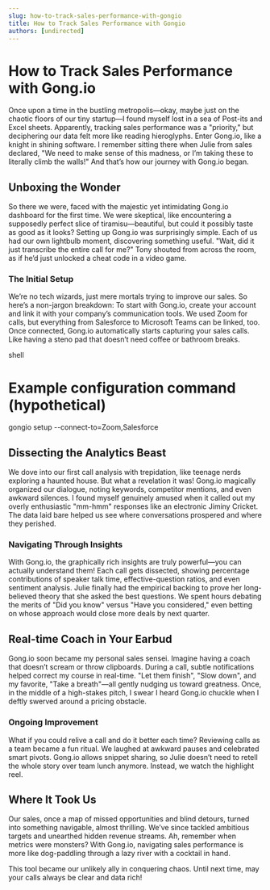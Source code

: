 ```yaml
---
slug: how-to-track-sales-performance-with-gongio
title: How to Track Sales Performance with Gongio
authors: [undirected]
---
```


# How to Track Sales Performance with Gong.io

Once upon a time in the bustling metropolis—okay, maybe just on the chaotic floors of our tiny startup—I found myself lost in a sea of Post-its and Excel sheets. Apparently, tracking sales performance was a "priority," but deciphering our data felt more like reading hieroglyphs. Enter Gong.io, like a knight in shining software. I remember sitting there when Julie from sales declared, "We need to make sense of this madness, or I’m taking these to literally climb the walls!" And that’s how our journey with Gong.io began.

## Unboxing the Wonder

So there we were, faced with the majestic yet intimidating Gong.io dashboard for the first time. We were skeptical, like encountering a supposedly perfect slice of tiramisu—beautiful, but could it possibly taste as good as it looks? Setting up Gong.io was surprisingly simple. Each of us had our own lightbulb moment, discovering something useful. "Wait, did it just transcribe the entire call for me?" Tony shouted from across the room, as if he’d just unlocked a cheat code in a video game.

### The Initial Setup

We’re no tech wizards, just mere mortals trying to improve our sales. So here’s a non-jargon breakdown: To start with Gong.io, create your account and link it with your company’s communication tools. We used Zoom for calls, but everything from Salesforce to Microsoft Teams can be linked, too. Once connected, Gong.io automatically starts capturing your sales calls. Like having a steno pad that doesn’t need coffee or bathroom breaks.

shell
# Example configuration command (hypothetical)
gongio setup --connect-to=Zoom,Salesforce


## Dissecting the Analytics Beast

We dove into our first call analysis with trepidation, like teenage nerds exploring a haunted house. But what a revelation it was! Gong.io magically organized our dialogue, noting keywords, competitor mentions, and even awkward silences. I found myself genuinely amused when it called out my overly enthusiastic "mm-hmm" responses like an electronic Jiminy Cricket. The data laid bare helped us see where conversations prospered and where they perished.

### Navigating Through Insights

With Gong.io, the graphically rich insights are truly powerful—you can actually understand them! Each call gets dissected, showing percentage contributions of speaker talk time, effective-question ratios, and even sentiment analysis. Julie finally had the empirical backing to prove her long-believed theory that she asked the best questions. We spent hours debating the merits of "Did you know" versus "Have you considered," even betting on whose approach would close more deals by next quarter.

## Real-time Coach in Your Earbud

Gong.io soon became my personal sales sensei. Imagine having a coach that doesn’t scream or throw clipboards. During a call, subtle notifications helped correct my course in real-time. "Let them finish", "Slow down", and my favorite, "Take a breath"—all gently nudging us toward greatness. Once, in the middle of a high-stakes pitch, I swear I heard Gong.io chuckle when I deftly swerved around a pricing obstacle.

### Ongoing Improvement

What if you could relive a call and do it better each time? Reviewing calls as a team became a fun ritual. We laughed at awkward pauses and celebrated smart pivots. Gong.io allows snippet sharing, so Julie doesn’t need to retell the whole story over team lunch anymore. Instead, we watch the highlight reel.

## Where It Took Us

Our sales, once a map of missed opportunities and blind detours, turned into something navigable, almost thrilling. We’ve since tackled ambitious targets and unearthed hidden revenue streams. Ah, remember when metrics were monsters? With Gong.io, navigating sales performance is more like dog-paddling through a lazy river with a cocktail in hand.

This tool became our unlikely ally in conquering chaos. Until next time, may your calls always be clear and data rich!